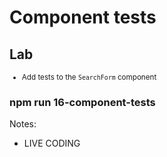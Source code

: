 <!-- .slide: class="exercice" -->

# Component tests

## Lab

<small>

- Add tests to the `SearchForm` component

</small>

### npm run 16-component-tests

Notes:

- LIVE CODING
